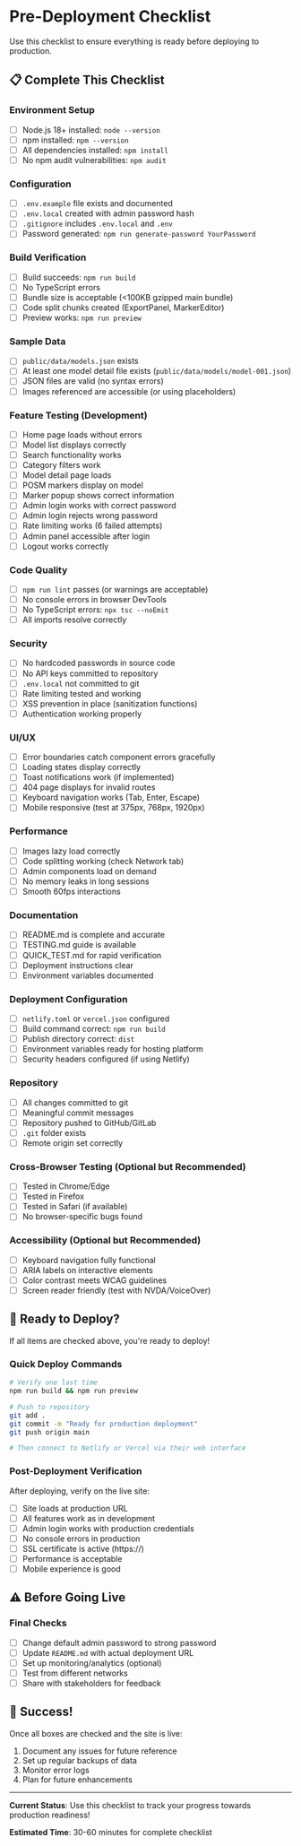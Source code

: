 # Pre-Deployment Checklist

Use this checklist to ensure everything is ready before deploying to production.

## 📋 Complete This Checklist

### Environment Setup
- [ ] Node.js 18+ installed: `node --version`
- [ ] npm installed: `npm --version`
- [ ] All dependencies installed: `npm install`
- [ ] No npm audit vulnerabilities: `npm audit`

### Configuration
- [ ] `.env.example` file exists and documented
- [ ] `.env.local` created with admin password hash
- [ ] `.gitignore` includes `.env.local` and `.env`
- [ ] Password generated: `npm run generate-password YourPassword`

### Build Verification
- [ ] Build succeeds: `npm run build`
- [ ] No TypeScript errors
- [ ] Bundle size is acceptable (<100KB gzipped main bundle)
- [ ] Code split chunks created (ExportPanel, MarkerEditor)
- [ ] Preview works: `npm run preview`

### Sample Data
- [ ] `public/data/models.json` exists
- [ ] At least one model detail file exists (`public/data/models/model-001.json`)
- [ ] JSON files are valid (no syntax errors)
- [ ] Images referenced are accessible (or using placeholders)

### Feature Testing (Development)
- [ ] Home page loads without errors
- [ ] Model list displays correctly
- [ ] Search functionality works
- [ ] Category filters work
- [ ] Model detail page loads
- [ ] POSM markers display on model
- [ ] Marker popup shows correct information
- [ ] Admin login works with correct password
- [ ] Admin login rejects wrong password
- [ ] Rate limiting works (6 failed attempts)
- [ ] Admin panel accessible after login
- [ ] Logout works correctly

### Code Quality
- [ ] `npm run lint` passes (or warnings are acceptable)
- [ ] No console errors in browser DevTools
- [ ] No TypeScript errors: `npx tsc --noEmit`
- [ ] All imports resolve correctly

### Security
- [ ] No hardcoded passwords in source code
- [ ] No API keys committed to repository
- [ ] `.env.local` not committed to git
- [ ] Rate limiting tested and working
- [ ] XSS prevention in place (sanitization functions)
- [ ] Authentication working properly

### UI/UX
- [ ] Error boundaries catch component errors gracefully
- [ ] Loading states display correctly
- [ ] Toast notifications work (if implemented)
- [ ] 404 page displays for invalid routes
- [ ] Keyboard navigation works (Tab, Enter, Escape)
- [ ] Mobile responsive (test at 375px, 768px, 1920px)

### Performance
- [ ] Images lazy load correctly
- [ ] Code splitting working (check Network tab)
- [ ] Admin components load on demand
- [ ] No memory leaks in long sessions
- [ ] Smooth 60fps interactions

### Documentation
- [ ] README.md is complete and accurate
- [ ] TESTING.md guide is available
- [ ] QUICK_TEST.md for rapid verification
- [ ] Deployment instructions clear
- [ ] Environment variables documented

### Deployment Configuration
- [ ] `netlify.toml` or `vercel.json` configured
- [ ] Build command correct: `npm run build`
- [ ] Publish directory correct: `dist`
- [ ] Environment variables ready for hosting platform
- [ ] Security headers configured (if using Netlify)

### Repository
- [ ] All changes committed to git
- [ ] Meaningful commit messages
- [ ] Repository pushed to GitHub/GitLab
- [ ] `.git` folder exists
- [ ] Remote origin set correctly

### Cross-Browser Testing (Optional but Recommended)
- [ ] Tested in Chrome/Edge
- [ ] Tested in Firefox
- [ ] Tested in Safari (if available)
- [ ] No browser-specific bugs found

### Accessibility (Optional but Recommended)
- [ ] Keyboard navigation fully functional
- [ ] ARIA labels on interactive elements
- [ ] Color contrast meets WCAG guidelines
- [ ] Screen reader friendly (test with NVDA/VoiceOver)

## 🚀 Ready to Deploy?

If all items are checked above, you're ready to deploy!

### Quick Deploy Commands

```bash
# Verify one last time
npm run build && npm run preview

# Push to repository
git add .
git commit -m "Ready for production deployment"
git push origin main

# Then connect to Netlify or Vercel via their web interface
```

### Post-Deployment Verification

After deploying, verify on the live site:
- [ ] Site loads at production URL
- [ ] All features work as in development
- [ ] Admin login works with production credentials
- [ ] No console errors in production
- [ ] SSL certificate is active (https://)
- [ ] Performance is acceptable
- [ ] Mobile experience is good

## ⚠️ Before Going Live

### Final Checks
- [ ] Change default admin password to strong password
- [ ] Update `README.md` with actual deployment URL
- [ ] Set up monitoring/analytics (optional)
- [ ] Test from different networks
- [ ] Share with stakeholders for feedback

## 🎉 Success!

Once all boxes are checked and the site is live:
1. Document any issues for future reference
2. Set up regular backups of data
3. Monitor error logs
4. Plan for future enhancements

---

**Current Status**: Use this checklist to track your progress towards production readiness!

**Estimated Time**: 30-60 minutes for complete checklist
